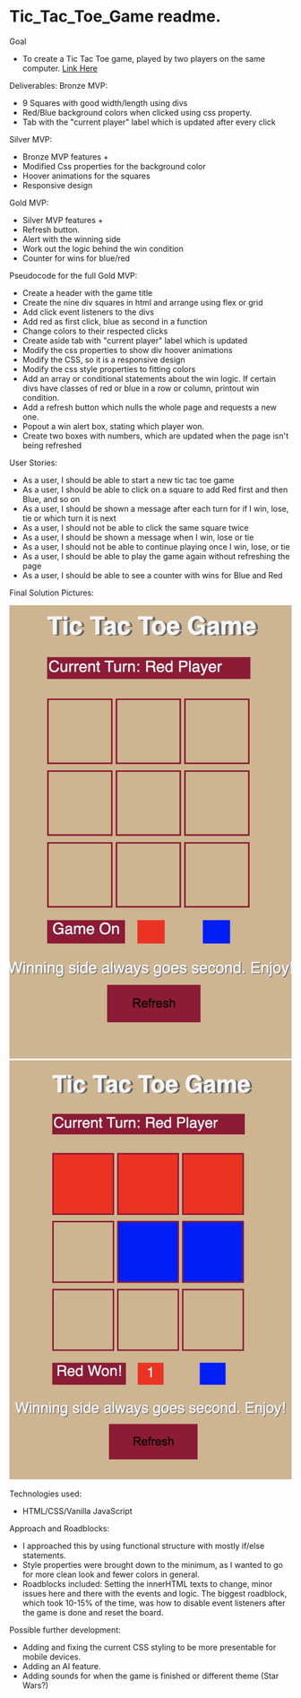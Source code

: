# Tic_Tac_Toe_Game readme.

Goal 
- To create a Tic Tac Toe game, played by two players on the same
computer.  <a href="https://hpapucha.github.io/Tic_Tac_Toe_Game/">Link Here</a>

Deliverables: 
Bronze MVP: 
- 9 Squares with good width/length using divs
- Red/Blue background colors when clicked using css property.
- Tab with the "current player" label which is updated after every click

Silver MVP: 
- Bronze MVP features + 
- Modified Css properties for the background color
- Hoover animations for the squares
- Responsive design

Gold MVP:
- Silver MVP features +
- Refresh button. 
- Alert with the winning side
- Work out the logic behind the win condition  
- Counter for wins for blue/red

Pseudocode for the full Gold MVP:
- Create a header with the game title
- Create the nine div squares in html and arrange using flex or grid
- Add click event listeners to the divs
- Add red as first click, blue as second in a function
- Change colors to their respected clicks
- Create aside tab with "current player" label which is updated
- Modify the css properties to show div hoover animations
- Modify the CSS, so it is a responsive design
- Modify the css style properties to fitting colors
- Add an array or conditional statements about the win logic. If certain divs have classes of red
or blue in a row or column, printout win condition.
- Add a refresh button which nulls the whole page and requests a new one.
- Popout a win alert box, stating which player won.
- Create two boxes with numbers, which are updated when the page isn't being refreshed
  
User Stories:

- As a user, I should be able to start a new tic tac toe game
- As a user, I should be able to click on a square to add Red first and then Blue, and so on
- As a user, I should be shown a message after each turn for if I win, lose, tie or which turn it is next
- As a user, I should not be able to click the same square twice
- As a user, I should be shown a message when I win, lose or tie
- As a user, I should not be able to continue playing once I win, lose, or tie
- As a user, I should be able to play the game again without refreshing the page
- As a user, I should be able to see a counter with wins for Blue and Red

Final Solution Pictures:

![Initial Game](/Images/initial.png)
![Finished Game](/Images/gameDone.png)

Technologies used:
- HTML/CSS/Vanilla JavaScript

Approach and Roadblocks:
- I approached this by using functional structure with mostly if/else statements.
- Style properties were brought down to the minimum, as I wanted to go for more clean look and fewer colors in general.
- Roadblocks included: Setting the innerHTML texts to change, minor issues here and there
with the events and logic. The biggest roadblock, which took 10-15% of the time, was how to
  disable event listeners after the game is done and reset the board.

Possible further development:
- Adding and fixing the current CSS styling to be more presentable for mobile devices.
- Adding an AI feature.
- Adding sounds for when the game is finished or different theme (Star Wars?)





